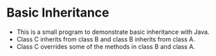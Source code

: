 # Basic Inheritance

- This is a small program to demonstrate basic inheritance with Java.
- Class C inherits from class B and class B inherits from class A.
- Class C overrides some of the methods in class B and class A.
